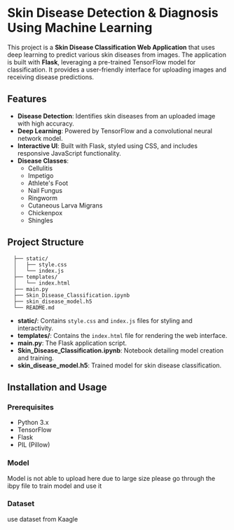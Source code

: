 # Skin Disease Detection & Diagnosis Using Machine Learning

This project is a **Skin Disease Classification Web Application** that uses deep learning to predict various skin diseases from images. The application is built with **Flask**, leveraging a pre-trained TensorFlow model for classification. It provides a user-friendly interface for uploading images and receiving disease predictions.

## Features
- **Disease Detection**: Identifies skin diseases from an uploaded image with high accuracy.
- **Deep Learning**: Powered by TensorFlow and a convolutional neural network model.
- **Interactive UI**: Built with Flask, styled using CSS, and includes responsive JavaScript functionality.
- **Disease Classes**:
  - Cellulitis
  - Impetigo
  - Athlete's Foot
  - Nail Fungus
  - Ringworm
  - Cutaneous Larva Migrans
  - Chickenpox
  - Shingles


## Project Structure
```plaintext
  ├── static/
  │   ├── style.css
  │   └── index.js
  ├── templates/
  │   └── index.html
  ├── main.py
  ├── Skin_Disease_Classification.ipynb
  ├── skin_disease_model.h5
  └── README.md
```

- **static/**: Contains `style.css` and `index.js` files for styling and interactivity.
- **templates/**: Contains the `index.html` file for rendering the web interface.
- **main.py**: The Flask application script.
- **Skin_Disease_Classification.ipynb**: Notebook detailing model creation and training.
- **skin_disease_model.h5**: Trained model for skin disease classification.

## Installation and Usage
### Prerequisites
- Python 3.x
- TensorFlow
- Flask
- PIL (Pillow)

### Model
  Model is not able to upload here due to large size please go through the ibpy file to train model and use it 

### Dataset
  use dataset from Kaagle
